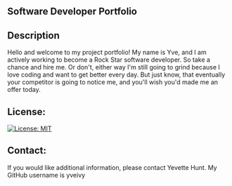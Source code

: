 ## Software Developer Portfolio

## Description

Hello and welcome to my project portfolio! My name is Yve, and I am actively working to become a Rock Star software developer. So take a chance and hire me. Or don't, either way I'm still going to grind because I love coding and want to get better every day. But just know, that eventually your competitor is going to notice me, and you'll wish you'd made me an offer today.


## License:

[![License: MIT](https://img.shields.io/badge/License-MIT-yellow.svg)](https://opensource.org/licenses/MIT)

## Contact:

If you would like additional information, please contact Yevette Hunt.
My GitHub username is yveivy


